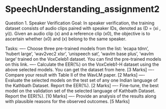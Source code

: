 # SpeechUnderstanding_assignment2
Question 1. Speaker Verification Goal: In speaker verification, the training dataset consists of audio clips paired with speaker IDs, denoted as (D = (xi , yi)). Given an audio clip (x) and a reference clip (x0), the objective is to ascertain whether (x0) and (x) belong to the same speaker. 

Tasks: —- Choose three pre-trained models from the list: ’ecapa tdnn’, ’hubert large’, ’wav2vec2 xlsr’,
’unispeech sat’, ’wavlm base plus’, ’wavlm large’ trained on the VoxCeleb1 dataset. You can find the
pre-trained models on this link.
—- Calculate the EER(%) on the VoxCeleb1-H dataset using the above selected models. You can get the
dataset from here. [3 Marks]
—- Compare your result with Table II of the WavLM paper. [2 Marks]
—- Evaluate the selected models on the test set of any one Indian language of the Kathbath Dataset.
Report the EER(%). [2 Marks]
—- Fine-tune, the best model on the validation set of the selected language of Kathbath Dataset. Report
the EER(%). [10 Marks]
—- Provide an analysis of the results along with plausible reasons for the observed outcomes. [5 Marks]

